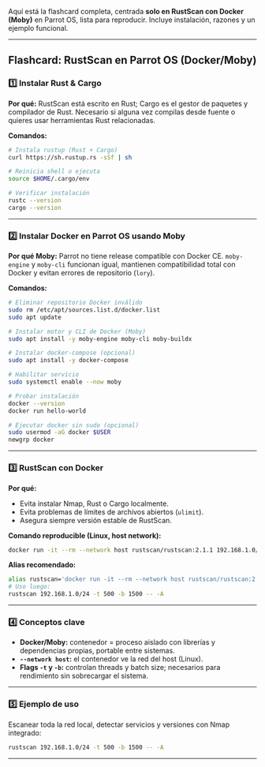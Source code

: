 Aquí está la flashcard completa, centrada **solo en RustScan con Docker (Moby)** en Parrot OS, lista para reproducir. Incluye instalación, razones y un ejemplo funcional.

---

## **Flashcard: RustScan en Parrot OS (Docker/Moby)**

### 1️⃣ Instalar Rust & Cargo

**Por qué:** RustScan está escrito en Rust; Cargo es el gestor de paquetes y compilador de Rust. Necesario si alguna vez compilas desde fuente o quieres usar herramientas Rust relacionadas.

**Comandos:**

```bash
# Instala rustup (Rust + Cargo)
curl https://sh.rustup.rs -sSf | sh

# Reinicia shell o ejecuta
source $HOME/.cargo/env

# Verificar instalación
rustc --version
cargo --version
```

---

### 2️⃣ Instalar Docker en Parrot OS usando Moby

**Por qué Moby:** Parrot no tiene release compatible con Docker CE. `moby-engine` y `moby-cli` funcionan igual, mantienen compatibilidad total con Docker y evitan errores de repositorio (`lory`).

**Comandos:**

```bash
# Eliminar repositorio Docker inválido
sudo rm /etc/apt/sources.list.d/docker.list
sudo apt update

# Instalar motor y CLI de Docker (Moby)
sudo apt install -y moby-engine moby-cli moby-buildx

# Instalar docker-compose (opcional)
sudo apt install -y docker-compose

# Habilitar servicio
sudo systemctl enable --now moby

# Probar instalación
docker --version
docker run hello-world

# Ejecutar docker sin sudo (opcional)
sudo usermod -aG docker $USER
newgrp docker
```

---

### 3️⃣ RustScan con Docker

**Por qué:**

* Evita instalar Nmap, Rust o Cargo localmente.
* Evita problemas de límites de archivos abiertos (`ulimit`).
* Asegura siempre versión estable de RustScan.

**Comando reproducible (Linux, host network):**

```bash
docker run -it --rm --network host rustscan/rustscan:2.1.1 192.168.1.0/24 -t 500 -b 1500 -- -A
```

**Alias recomendado:**

```bash
alias rustscan='docker run -it --rm --network host rustscan/rustscan:2.1.1'
# Uso luego:
rustscan 192.168.1.0/24 -t 500 -b 1500 -- -A
```

---

### 4️⃣ Conceptos clave

* **Docker/Moby:** contenedor = proceso aislado con librerías y dependencias propias, portable entre sistemas.
* **`--network host`:** el contenedor ve la red del host (Linux).
* **Flags `-t` y `-b`:** controlan threads y batch size; necesarios para rendimiento sin sobrecargar el sistema.

---

### 5️⃣ Ejemplo de uso

Escanear toda la red local, detectar servicios y versiones con Nmap integrado:

```bash
rustscan 192.168.1.0/24 -t 500 -b 1500 -- -A
```

---
